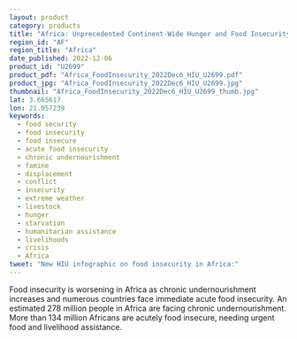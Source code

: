 ```yaml
---
layout: product
category: products
title: "Africa: Unprecedented Continent-Wide Hunger and Food Insecurity"
region_id: "AF"
region_title: "Africa"
date_published: 2022-12-06
product_id: "U2699"
product_pdf: "Africa_FoodInsecurity_2022Dec6_HIU_U2699.pdf"
product_jpg: "Africa_FoodInsecurity_2022Dec6_HIU_U2699.jpg"
thumbnail: "Africa_FoodInsecurity_2022Dec6_HIU_U2699_thumb.jpg"
lat: 3.665617
lon: 21.057239
keywords:
  - food security
  - food insecurity
  - food insecure
  - acute food insecurity
  - chronic undernourishment
  - famine
  - displacement
  - conflict
  - insecurity
  - extreme weather
  - livestock
  - hunger
  - starvation
  - humanitarian assistance
  - livelihoods
  - crisis
  - Africa
tweet: "New HIU infographic on food insecurity in Africa:"
---
```

Food insecurity is worsening in Africa as chronic undernourishment increases and numerous countries face immediate acute food insecurity. An estimated 278 million people in Africa are facing chronic undernourishment. More than 134 million Africans are acutely food insecure, needing urgent food and livelihood assistance.
